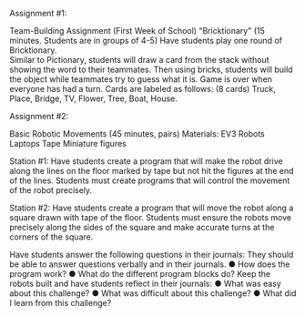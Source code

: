 Assignment #1:

Team-Building Assignment (First Week of School)
"Bricktionary" (15 minutes. Students are in groups of 4-5)
Have students play one round of Bricktionary.  
Similar to Pictionary, students will draw a card from the stack without showing the word to their teammates. 
Then using bricks, students will build the object while teammates try to guess what it is. 
Game is over when everyone has had a turn.
Cards are labeled as follows: (8 cards)
Truck, Place, Bridge, TV, Flower, Tree, Boat, House.

Assignment #2:

Basic Robotic Movements (45 minutes, pairs)
Materials:
EV3 Robots
Laptops
Tape
Miniature figures

Station #1:
Have students create a program that will make the robot drive along the lines on the floor
marked by tape but not hit the figures at the end of the lines. Students must create programs
that will control the movement of the robot precisely.

Station #2:
Have students create a program that will move the robot along a square drawn with tape of the floor.
Students must ensure the robots move precisely along the sides of the square and make accurate turns at the
corners of the square.

Have students answer the following questions in their journals:
They should be able to answer questions verbally and in their journals.
● How does the program work? ● What do the different program blocks do? Keep the robots built and have students reflect in their journals: 
● What was easy about this challenge? 
● What was difficult about this challenge? 
● What did I learn from this challenge? 
